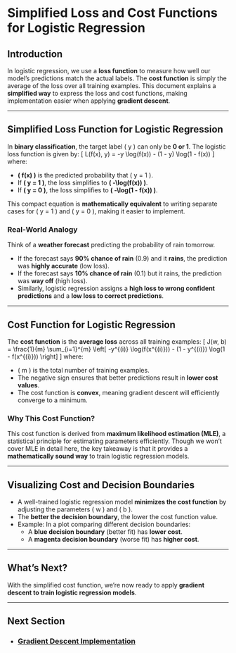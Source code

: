 # Simplified Loss and Cost Functions for Logistic Regression

## Introduction
In logistic regression, we use a **loss function** to measure how well our model’s predictions match the actual labels. The **cost function** is simply the average of the loss over all training examples. This document explains a **simplified way** to express the loss and cost functions, making implementation easier when applying **gradient descent**.

---

## Simplified Loss Function for Logistic Regression
In **binary classification**, the target label \( y \) can only be **0 or 1**. The logistic loss function is given by:
\[
L(f(x), y) = -y \log(f(x)) - (1 - y) \log(1 - f(x))
\]
where:
- **\( f(x) \)** is the predicted probability that \( y = 1 \).
- If **\( y = 1 \)**, the loss simplifies to **\( -\log(f(x)) \)**.
- If **\( y = 0 \)**, the loss simplifies to **\( -\log(1 - f(x)) \)**.

This compact equation is **mathematically equivalent** to writing separate cases for \( y = 1 \) and \( y = 0 \), making it easier to implement.

### Real-World Analogy
Think of a **weather forecast** predicting the probability of rain tomorrow.
- If the forecast says **90% chance of rain** (0.9) and it **rains**, the prediction was **highly accurate** (low loss).
- If the forecast says **10% chance of rain** (0.1) but it rains, the prediction was **way off** (high loss).
- Similarly, logistic regression assigns a **high loss to wrong confident predictions** and a **low loss to correct predictions**.

---

## Cost Function for Logistic Regression
The **cost function** is the **average loss** across all training examples:
\[
J(w, b) = \frac{1}{m} \sum_{i=1}^{m} \left[ -y^{(i)} \log(f(x^{(i)})) - (1 - y^{(i)}) \log(1 - f(x^{(i)})) \right]
\]
where:
- \( m \) is the total number of training examples.
- The negative sign ensures that better predictions result in **lower cost values**.
- The cost function is **convex**, meaning gradient descent will efficiently converge to a minimum.

### Why This Cost Function?
This cost function is derived from **maximum likelihood estimation (MLE)**, a statistical principle for estimating parameters efficiently. Though we won’t cover MLE in detail here, the key takeaway is that it provides a **mathematically sound way** to train logistic regression models.

---

## Visualizing Cost and Decision Boundaries
- A well-trained logistic regression model **minimizes the cost function** by adjusting the parameters \( w \) and \( b \).
- The **better the decision boundary**, the lower the cost function value.
- Example: In a plot comparing different decision boundaries:
  - A **blue decision boundary** (better fit) has **lower cost**.
  - A **magenta decision boundary** (worse fit) has **higher cost**.

---

## What’s Next?
With the simplified cost function, we’re now ready to apply **gradient descent to train logistic regression models**.

---

## Next Section
- ### [Gradient Descent Implementation](../Gradient_Descent/Gradient_Descent_Implementation.md)
